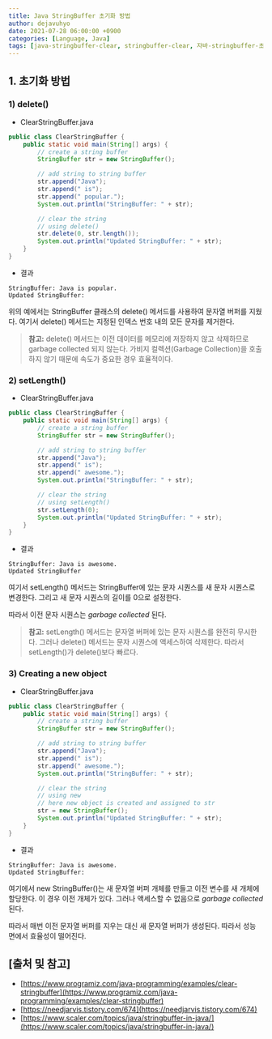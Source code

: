 ```yaml
---
title: Java StringBuffer 초기화 방법
author: dejavuhyo
date: 2021-07-28 06:00:00 +0900
categories: [Language, Java]
tags: [java-stringbuffer-clear, stringbuffer-clear, 자바-stringbuffer-초기화, stringbuffer-초기화, stringbuffer-비우기]
---
```


## 1. 초기화 방법

### 1) delete()

* ClearStringBuffer.java

```java
public class ClearStringBuffer {
    public static void main(String[] args) {
        // create a string buffer
        StringBuffer str = new StringBuffer();

        // add string to string buffer
        str.append("Java");
        str.append(" is");
        str.append(" popular.");
        System.out.println("StringBuffer: " + str);

        // clear the string
        // using delete()
        str.delete(0, str.length());
        System.out.println("Updated StringBuffer: " + str);
    }
}
```

* 결과

```text
StringBuffer: Java is popular.
Updated StringBuffer: 
```

위의 예에서는 StringBuffer 클래스의 delete() 메서드를 사용하여 문자열 버퍼를 지웠다. 여기서 delete() 메서드는 지정된 인덱스 번호 내의 모든 문자를 제거한다.

> **참고:** delete() 메서드는 이전 데이터를 메모리에 저장하지 않고 삭제하므로 garbage collected 되지 않는다. 가비지 컬렉션(Garbage Collection)을 호출하지 않기 때문에 속도가 중요한 경우 효율적이다.

### 2) setLength()

* ClearStringBuffer.java

```java
public class ClearStringBuffer {
    public static void main(String[] args) {
        // create a string buffer
        StringBuffer str = new StringBuffer();

        // add string to string buffer
        str.append("Java");
        str.append(" is");
        str.append(" awesome.");
        System.out.println("StringBuffer: " + str);

        // clear the string
        // using setLength()
        str.setLength(0);
        System.out.println("Updated StringBuffer: " + str);
    }
}
```

* 결과

```text
StringBuffer: Java is awesome.
Updated StringBuffer
```

여기서 setLength() 메서드는 StringBuffer에 있는 문자 시퀀스를 새 문자 시퀀스로 변경한다. 그리고 새 문자 시퀀스의 길이를 0으로 설정한다.

따라서 이전 문자 시퀀스는 *garbage collected* 된다.

> **참고:** setLength() 메서드는 문자열 버퍼에 있는 문자 시퀀스를 완전히 무시한다. 그러나 delete() 메서드는 문자 시퀀스에 액세스하여 삭제한다. 따라서 setLength()가 delete()보다 빠르다.

### 3) Creating a new object

* ClearStringBuffer.java

```java
public class ClearStringBuffer {
    public static void main(String[] args) {
        // create a string buffer
        StringBuffer str = new StringBuffer();

        // add string to string buffer
        str.append("Java");
        str.append(" is");
        str.append(" awesome.");
        System.out.println("StringBuffer: " + str);

        // clear the string
        // using new
        // here new object is created and assigned to str
        str = new StringBuffer();
        System.out.println("Updated StringBuffer: " + str);
    }
}
```

* 결과

```text
StringBuffer: Java is awesome.
Updated StringBuffer: 
```

여기에서 new StringBuffer()는 새 문자열 버퍼 개체를 만들고 이전 변수를 새 개체에 할당한다. 이 경우 이전 개체가 있다. 그러나 액세스할 수 없음으로 *garbage collected* 된다.

따라서 매번 이전 문자열 버퍼를 지우는 대신 새 문자열 버퍼가 생성된다. 따라서 성능 면에서 효율성이 떨어진다.

## [출처 및 참고]
* [https://www.programiz.com/java-programming/examples/clear-stringbuffer](https://www.programiz.com/java-programming/examples/clear-stringbuffer)
* [https://needjarvis.tistory.com/674](https://needjarvis.tistory.com/674)
* [https://www.scaler.com/topics/java/stringbuffer-in-java/](https://www.scaler.com/topics/java/stringbuffer-in-java/)
